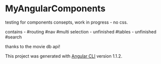 # MyAngularComponents
testing for components consepts, work in progress - no css.

contains - 
#routing
#nav
#multi selection - unfinished
#tables - unfinished
#search 

thanks to the movie db api!

This project was generated with [Angular CLI](https://github.com/angular/angular-cli) version 1.1.2.
